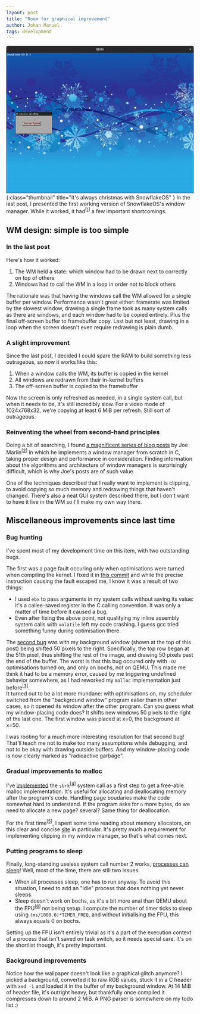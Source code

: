 ```yaml
---
layout: post
title: "Room for graphical improvement"
author: Johan Manuel
tags: development
---
```


![Current state of the GUI](/assets/sos-with-bg.png){:class="thumbnail" title="It's always christmas with SnowflakeOS" }
In the last post, I presented the first working version of SnowflakeOS's window manager. While it worked, it had<sup>[<a href="" title="still has">1</a>]</sup> a few important shortcomings.

## WM design: simple is too simple

### In the last post

Here's how it worked:

1. The WM held a state: which window had to be drawn next to correctly on top of others
2. Windows had to call the WM in a loop in order not to block others

The rationale was that having the windows call the WM allowed for a single buffer per window. Performance wasn't great either: framerate was limited by the slowest window, drawing a single frame took as many system calls as there are windows, and each window had to be copied entirely. Plus the final off-screen buffer to framebuffer copy. Last but not least, drawing in a loop when the screen doesn't even require redrawing is plain dumb.

### A slight improvement

Since the last post, I decided I could spare the RAM to build something less outrageous, so now it works like this:

1. When a window calls the WM, its buffer is copied in the kernel
2. All windows are redrawn from their in-kernel buffers
3. The off-screen buffer is copied to the framebuffer

Now the screen is only refreshed as needed, in a single system call, but when it needs to be, it's still incredibly slow. For a video mode of 1024x768x32, we're copying at least 6 MiB per refresh. Still sort of outrageous.

### Reinventing the wheel from second-hand principles

Doing a bit of searching, I found [a magnificent series of blog posts](http://www.trackze.ro/tag/windowing-systems-by-example/) by Joe Marlin<sup>[<a href="" title="Joe, I had to steal your footnotes, for I could not steal your style">2</a>]</sup> in which he implements a window manager from scratch in C, taking proper design and performance in consideration. Finding information about the algorithms and architecture of window managers is surprisingly difficult, which is why Joe's posts are of such value.

One of the techniques described that I really want to implement is clipping, to avoid copying so much memory and redrawing things that haven't changed. There's also a neat GUI system described there, but I don't want to have it live in the WM so I'll make my own way there.

## Miscellaneous improvements since last time

### Bug hunting

I've spent most of my development time on this item, with two outstanding bugs.

The first was a page fault occuring only when optimisations were turned when compiling the kernel. I fixed it in [this commit][page fault] and while the precise instruction causing the fault escaped me, I know it was a result of two things:

+ I used `ebx` to pass arguments in my system calls without saving its value: it's a callee-saved register in the C calling convention. It was only a matter of time before it caused a bug.
+ Even after fixing the above point, not qualifying my inline assembly system calls with `volatile` left my code crashing. I guess gcc tried something funny during optimisation there.

The [second bug][buffer shift] was with my background window (shown at the top of this post) being shifted 50 pixels to the right. Specifically, the top row began at the 51th pixel, thus shifting the rest of the image, and drawing 50 pixels past the end of the buffer. The worst is that this bug occured only with `-O2` optimisations turned on, and only on bochs, not on QEMU. This made me think it had to be a memory error, caused by me triggering undefined behavior somewhere, as I had reworked my `malloc` implementation just before<sup>[<a href="" title="see the very next section">3</a>]</sup>.  
It turned out to be a lot more mundane: with optimisations on, my scheduler switched from the "background window" program ealier than in other cases, so it opened its window after the other program. Can you guess what my window-placing code does? It shifts new windows 50 pixels to the right of the last one. The first window was placed at x=0, the background at x=50.

I was rooting for a much more interesting resolution for that second bug! That'll teach me not to make too many assumptions while debugging, and not to be okay with drawing outside buffers. And my window-placing code is now clearly marked as "radioactive garbage".

### Gradual improvements to malloc

I've [implemented][sbrk syscall] the `sbrk`<sup>[<a href="" title="it stands for 'set break'">4</a>]</sup> system call as a first step to get a free-able malloc implementation. It's useful for allocating and deallocating memory after the program's code. Handling page boudaries make the code somewhat hard to understand. If the program asks for `n` more bytes, do we need to allocate a new page? several? Same thing for deallocation.

For the first time<sup>[<a href="" title="I repent, I swear!">5</a>]</sup>, I spent some time reading about memory allocators, on this clear and concise [site][malloc] in particular. It's pretty much a requirement for implementing clipping in my window manager, so that's what comes next.

### Putting programs to sleep

Finally, long-standing useless system call number 2 works, [processes can sleep][sleep syscall]! Well, most of the time, there are still two issues:

+ When all processes sleep, one has to run anyway. To avoid this situation, I need to add an "idle" process that does nothing yet never sleeps.
+ Sleep doesn't work on bochs, as it's a bit more anal than QEMU about the FPU<sup>[<a href="" title="Floating Point Unit">6</a>]</sup> not being setup. I compute the number of timer ticks to sleep using `(ms/1000.0)*TIMER_FREQ`, and without initialising the FPU, this always equals 0 on bochs.

Setting up the FPU isn't entirely trivial as it's a part of the execution context of a process that isn't saved on task switch, so it needs special care. It's on the shortlist though, it's pretty important.

### Background improvements

Notice how the wallpaper doesn't look like a graphical glitch anymore? I picked a background, converted it to raw RGB values, stuck it in a C header with `xxd -i` and loaded it in the buffer of my background window. At 14 MiB of header file, it's outright heavy, but thankfully once compiled it compresses down to around 2 MiB. A PNG parser is somewhere on my todo list :)

[page fault]: https://github.com/29jm/SnowflakeOS/commit/4089a7460f31153ea7f5d2734f5a538c6918e4da
[buffer shift]: https://github.com/29jm/SnowflakeOS/commit/5bbd545037487fc8f9f935b3b7f5755e9bfdd0d6
[sbrk syscall]: https://github.com/29jm/SnowflakeOS/blob/5bbd545037487fc8f9f935b3b7f5755e9bfdd0d6/kernel/src/sys/proc.c#L278-L320
[malloc]: http://dmitrysoshnikov.com/compilers/writing-a-memory-allocator/
[sleep syscall]: https://github.com/29jm/SnowflakeOS/blob/5bbd545037487fc8f9f935b3b7f5755e9bfdd0d6/kernel/src/sys/proc.c#L273-L276